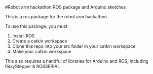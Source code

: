 #Robot arm hackathon ROS package and Arduino sketches

This is a ros package for the robot arm hackathon

To use this package, you must:

1) Install ROS
2) Create a catkin workspace
3) Clone this repo into your src folder in your catkin workspace
4) Make your catkin workspace

This also requires a handful of libraries for Arduino and ROS, including flexyStepper & ROSSERIAL
